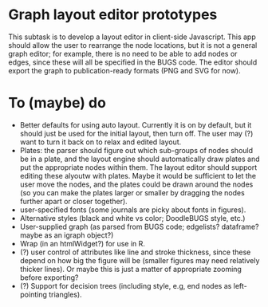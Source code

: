 # Graph layout editor prototypes

This subtask is to develop a layout editor in client-side Javascript. This app should allow the user to rearrange the node locations, but it is not a general graph editor; for example, there is no need to be able to add nodes or edges, since these will all be specified in the BUGS code.
The editor should export the graph to publication-ready formats (PNG and SVG for now).

# To (maybe) do

* Better defaults for using auto layout. Currently it is on by default, but it should just be used for the initial layout, then turn off. The user may (?) want to turn it back on to relax and edited layout.
* Plates: the parser should figure out which sub-groups of nodes should be in a plate, and the layout engine should automatically draw plates and put the appropriate nodes within them. The layout editor should support editing these alyoutw with plates. Maybe it would be sufficient to let the user move the nodes, and the plates could be drawn around the nodes (so you can make the plates larger or smaller by dragging the nodes further apart or closer together).
* user-specified fonts (some journals are picky about fonts in figures).
* Alternative styles (black and white vs color; DoodleBUGS style, etc.)
* User-supplied graph (as parsed from BUGS code; edgelists? dataframe? maybe as an igraph object?)
* Wrap (in an htmlWidget?) for use in R.
* (?) user control of attributes like line and stroke thickness, since these depend on how big the figure will be (smaller figures may need relatively thicker lines). Or maybe this is just a matter of appropriate zooming before exporting?
* (?) Support for decision trees (including style, e.g, end nodes as left-pointing triangles).

